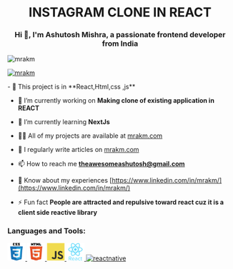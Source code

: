 <h1 align="center">INSTAGRAM CLONE IN REACT</h1>
<h3 align="center">Hi 👋, I'm Ashutosh Mishra, a passionate frontend developer from India </h3>

<p align="left"> <img src="https://komarev.com/ghpvc/?username=mrakm&label=Profile%20views&color=0e75b6&style=flat" alt="mrakm" /> </p>

<p align="left"> <a href="https://github.com/ryo-ma/github-profile-trophy"><img src="https://github-profile-trophy.vercel.app/?username=mrakm" alt="mrakm" /></a> </p>
- 💬 This project is in **React,Html,css ,js**

- 🔭 I’m currently working on **Making clone of existing application in REACT**

- 🌱 I’m currently learning **NextJs**

- 👨‍💻 All of my projects are available at [mrakm.com](mrakm.com)

- 📝 I regularly write articles on [mrakm.com](mrakm.com)



- 📫 How to reach me **theawesomeashutosh@gmail.com**

- 📄 Know about my experiences [https://www.linkedin.com/in/mrakm/](https://www.linkedin.com/in/mrakm/)

- ⚡ Fun fact **People are attracted and repulsive toward react cuz it is a client side reactive library**


<h3 align="left">Languages and Tools:</h3>
<p align="left"> <a href="https://www.w3schools.com/css/" target="_blank"> <img src="https://raw.githubusercontent.com/devicons/devicon/master/icons/css3/css3-original-wordmark.svg" alt="css3" width="40" height="40"/> </a> <a href="https://www.w3.org/html/" target="_blank"> <img src="https://raw.githubusercontent.com/devicons/devicon/master/icons/html5/html5-original-wordmark.svg" alt="html5" width="40" height="40"/> </a> <a href="https://developer.mozilla.org/en-US/docs/Web/JavaScript" target="_blank"> <img src="https://raw.githubusercontent.com/devicons/devicon/master/icons/javascript/javascript-original.svg" alt="javascript" width="40" height="40"/> </a> <a href="https://reactjs.org/" target="_blank"> <img src="https://raw.githubusercontent.com/devicons/devicon/master/icons/react/react-original-wordmark.svg" alt="react" width="40" height="40"/> </a> <a href="https://reactnative.dev/" target="_blank"> <img src="https://reactnative.dev/img/header_logo.svg" alt="reactnative" width="40" height="40"/> </a> </p>
